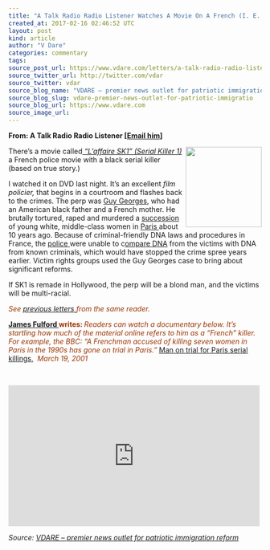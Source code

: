 ```yaml
---
title: "A Talk Radio Radio Listener Watches A Movie On A French (I. E. Black) Serial Killer"
created_at: 2017-02-16 02:46:52 UTC
layout: post
kind: article
author: "V Dare"
categories: commentary
tags: 
source_post_url: https://www.vdare.com/letters/a-talk-radio-radio-listener-watches-a-movie-on-a-french-i-e-black-serial-killer
source_twitter_url: http://twitter.com/vdar
source_twitter: vdar
source_blog_name: "VDARE – premier news outlet for patriotic immigration reform"
source_blog_slug: vdare-premier-news-outlet-for-patriotic-immigratio
source_blog_url: https://www.vdare.com
source_image_url: 
---
```

<div class="pf-content"><p><strong>From: A Talk Radio Radio Listener [<a href="mailto:witan@vdare.com">Email him</a>]</strong></p>
<p><img class="size-full wp-image-107323 alignright" src="https://s3-us-west-2.amazonaws.com/vdare-live/wp-content/uploads/2017/02/15213917/georges_000.jpg" alt="" width="151" height="160" align="right" srcset="https://s3-us-west-2.amazonaws.com/vdare-live/wp-content/uploads/2017/02/15213917/georges_000.jpg 151w, https://s3-us-west-2.amazonaws.com/vdare-live/wp-content/uploads/2017/02/15213917/georges_000-142x150.jpg 142w" sizes="(max-width: 151px) 100vw, 151px" />There&#8217;s a movie called<a href="http://www.imdb.com/title/tt3433632/?ref_=fn_al_tt_1"><em> &#8220;L&#8217;affaire SK1&#8221; (Serial Killer 1)</em></a> a French police movie with a black serial killer (based on true story.)</p>
<p>I watched it on DVD last night. It&#8217;s an excellent <i>film policier,</i> that begins in a courtroom and flashes back to the crimes. The perp was <a href="https://en.wikipedia.org/wiki/Guy_Georges">Guy Georges</a>, who had an American black father and a French mother. He brutally tortured, raped and murdered a <a href="https://www.theguardian.com/lifeandstyle/2000/nov/25/weekend.paulwebster">succession </a>of young white, middle-class women in <a href="http://www.crimeandinvestigation.co.uk/crime-files/beast-of-bastille-guy-georges">Paris </a>about 10 years ago. Because of criminal-friendly DNA laws and procedures in France, the <a href="http://news.bbc.co.uk/2/hi/europe/58066.stm">police </a>were unable to c<a href="http://www.telegraph.co.uk/news/worldnews/europe/france/1328168/Beast-of-Bastille-admits-to-killings.html">ompare DNA</a> from the victims with DNA from known criminals, which would have stopped the crime spree years earlier. Victim rights groups used the Guy Georges case to bring about significant reforms.</p><!-- TAG START { player: "7518-804336-VDare - Outstream - Rev", owner: "ONE Video by AOL", for: "ONE Video by AOL" - BEINJS } --><div id="57966237cc52c74a5e1363c4" class="vdb_player vdb_57966237cc52c74a5e1363c456bcd17ce4b018167fea5539">    <script type="text/javascript" src="//delivery.vidible.tv/jsonp/pid=57966237cc52c74a5e1363c4/56bcd17ce4b018167fea5539_bein.js"></script></div><!-- TAG END { date: 07/25/16 } -->
<p>If SK1 is remade in Hollywood, the perp will be a blond man, and the victims will be multi-racial.</p>
<p><span style="color: #993300;"><em>See <a href="https://www.google.com/search?q=From:+A+Talk+Radio+Radio+Listener+[Email+him]+site:www.vdare.com">previous letters </a>from the same reader.</em></span></p>
<p><span style="color: #993300;"><strong><a href="http://www.vdare.com/users/james-fulford">James Fulford </a>writes: </strong><em>Readers can watch a documentary below. It&#8217;s startling how much of the material online refers to him as a &#8220;French&#8221; killer. For example, the BBC: &#8220;A Frenchman accused of killing seven women in Paris in the 1990s has gone on trial in Paris.&#8221; </em><a href="http://news.bbc.co.uk/2/hi/europe/1229439.stm">Man on trial for Paris serial killings,</a><em>  March 19, 2001</em> </span></p>
<p>&nbsp;</p>
<p><iframe width="500" height="281" src="https://www.youtube.com/embed/pBFC-tDz5mk?feature=oembed" frameborder="0" allowfullscreen></iframe></p>
</div><div class="">
    <i>Source: <a href="https://www.vdare.com">VDARE – premier news outlet for patriotic immigration reform</a></i>
</div>
